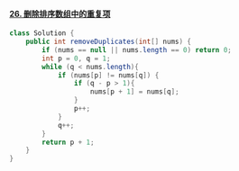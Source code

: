 #### [26. 删除排序数组中的重复项](https://leetcode-cn.com/problems/remove-duplicates-from-sorted-array/)

```java
class Solution {
    public int removeDuplicates(int[] nums) {
        if (nums == null || nums.length == 0) return 0;
        int p = 0, q = 1;
        while (q < nums.length){
            if (nums[p] != nums[q]) {
                if (q - p > 1){
                    nums[p + 1] = nums[q];
                }
                p++;
            }
            q++;
        }
        return p + 1;
    }
}
```

